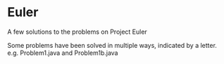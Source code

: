 # Euler
A few solutions to the problems on Project Euler

Some problems have been solved in multiple ways, indicated by a letter.
e.g. Problem1.java and Problem1b.java
